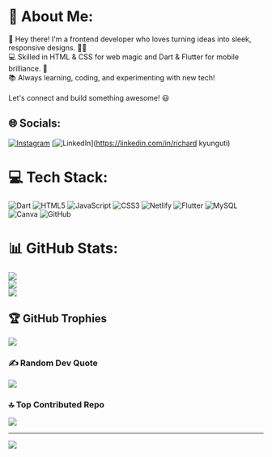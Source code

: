 # 💫 About Me:
👋 Hey there! I'm a frontend developer who loves turning ideas into sleek, responsive designs. 🎨✨<br>💻 Skilled in HTML & CSS for web magic and Dart & Flutter for mobile brilliance. 🚀<br>📚 Always learning, coding, and experimenting with new tech!<br><br>Let's connect and build something awesome! 😃


## 🌐 Socials:
[![Instagram](https://img.shields.io/badge/Instagram-%23E4405F.svg?logo=Instagram&logoColor=white)](https://instagram.com/str4wh4t._) [![LinkedIn](https://img.shields.io/badge/LinkedIn-%230077B5.svg?logo=linkedin&logoColor=white)](https://linkedin.com/in/richard kyunguti) 

# 💻 Tech Stack:
![Dart](https://img.shields.io/badge/dart-%230175C2.svg?style=for-the-badge&logo=dart&logoColor=white) ![HTML5](https://img.shields.io/badge/html5-%23E34F26.svg?style=for-the-badge&logo=html5&logoColor=white) ![JavaScript](https://img.shields.io/badge/javascript-%23323330.svg?style=for-the-badge&logo=javascript&logoColor=%23F7DF1E) ![CSS3](https://img.shields.io/badge/css3-%231572B6.svg?style=for-the-badge&logo=css3&logoColor=white) ![Netlify](https://img.shields.io/badge/netlify-%23000000.svg?style=for-the-badge&logo=netlify&logoColor=#00C7B7) ![Flutter](https://img.shields.io/badge/Flutter-%2302569B.svg?style=for-the-badge&logo=Flutter&logoColor=white) ![MySQL](https://img.shields.io/badge/mysql-4479A1.svg?style=for-the-badge&logo=mysql&logoColor=white) ![Canva](https://img.shields.io/badge/Canva-%2300C4CC.svg?style=for-the-badge&logo=Canva&logoColor=white) ![GitHub](https://img.shields.io/badge/github-%23121011.svg?style=for-the-badge&logo=github&logoColor=white)
# 📊 GitHub Stats:
![](https://github-readme-stats.vercel.app/api?username=str4w&theme=dark&hide_border=false&include_all_commits=false&count_private=false)<br/>
![](https://github-readme-streak-stats.herokuapp.com/?user=str4w&theme=dark&hide_border=false)<br/>
![](https://github-readme-stats.vercel.app/api/top-langs/?username=str4w&theme=dark&hide_border=false&include_all_commits=false&count_private=false&layout=compact)

## 🏆 GitHub Trophies
![](https://github-profile-trophy.vercel.app/?username=str4w&theme=radical&no-frame=false&no-bg=true&margin-w=4)

### ✍️ Random Dev Quote
![](https://quotes-github-readme.vercel.app/api?type=horizontal&theme=radical)

### 🔝 Top Contributed Repo
![](https://github-contributor-stats.vercel.app/api?username=str4w&limit=5&theme=dark&combine_all_yearly_contributions=true)

---
[![](https://visitcount.itsvg.in/api?id=str4w&icon=0&color=0)](https://visitcount.itsvg.in)

<!-- Proudly created with GPRM ( https://gprm.itsvg.in ) -->

